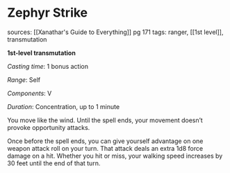 # Zephyr Strike
sources: [[Xanathar's Guide to Everything]] pg 171
tags: ranger, [[1st level]], transmutation

**1st-level transmutation**

*Casting time*: 1 bonus action

*Range*: Self

*Components*: V

*Duration*: Concentration, up to 1 minute

You move like the wind. Until the spell ends, your movement doesn’t provoke opportunity attacks.

Once before the spell ends, you can give yourself advantage on one weapon attack roll on your turn. That attack deals an extra 1d8 force damage on a hit. Whether you hit or miss, your walking speed increases by 30 feet until the end of that turn.
